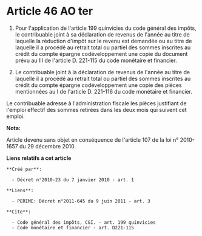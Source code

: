 # Article 46 AO ter

1. Pour l'application de l'article 199 quinvicies du code général des impôts, le contribuable joint à sa déclaration de
revenus de l'année au titre de laquelle la réduction d'impôt sur le revenu est demandée ou au titre de laquelle il a procédé
au retrait total ou partiel des sommes inscrites au crédit du compte épargne codéveloppement une copie du document prévu au
III de l'article D. 221-115 du code monétaire et financier. 

2. Le contribuable joint à la déclaration de revenus de l'année au titre de laquelle il a procédé au retrait total ou partiel
des sommes inscrites au crédit du compte épargne codéveloppement une copie des pièces mentionnées au I de l'article D.
221-116 du code monétaire et financier. 

Le contribuable adresse à l'administration fiscale les pièces justifiant de l'emploi effectif des sommes retirées dans les
deux mois qui suivent cet emploi.

**Nota:**

Article devenu sans objet en conséquence de l'article 107 de la loi n° 2010-1657 du 29 décembre 2010.

**Liens relatifs à cet article**

	**Créé par**:

	  - Décret n°2010-23 du 7 janvier 2010 - art. 1

	**Liens**:

	  - PERIME: Décret n°2011-645 du 9 juin 2011 - art. 3

	**Cite**:

	  - Code général des impôts, CGI. - art. 199 quinvicies
	  - Code monétaire et financier - art. D221-115
